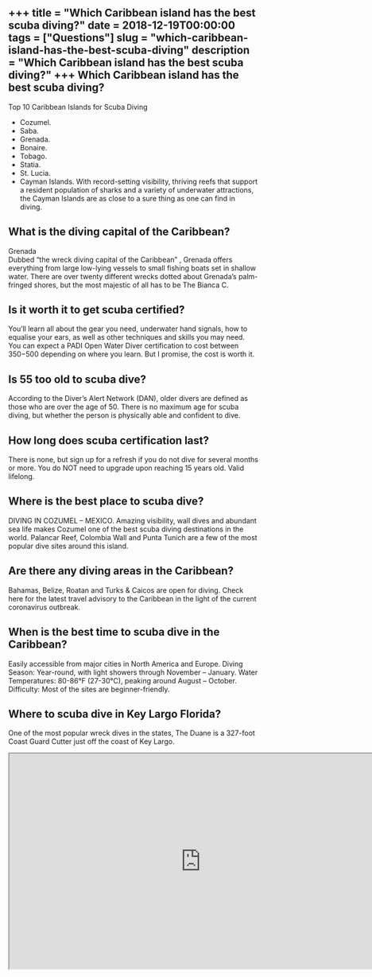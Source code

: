 +++
title = "Which Caribbean island has the best scuba diving?"
date = 2018-12-19T00:00:00
tags = ["Questions"]
slug = "which-caribbean-island-has-the-best-scuba-diving"
description = "Which Caribbean island has the best scuba diving?"
+++
Which Caribbean island has the best scuba diving?
-------------------------------------------------

Top 10 Caribbean Islands for Scuba Diving

- Cozumel.
- Saba.
- Grenada.
- Bonaire.
- Tobago.
- Statia.
- St. Lucia.
- Cayman Islands. With record-setting visibility, thriving reefs that support a resident population of sharks and a variety of underwater attractions, the Cayman Islands are as close to a sure thing as one can find in diving.

What is the diving capital of the Caribbean?
--------------------------------------------

Grenada  
Dubbed “the wreck diving capital of the Caribbean” , Grenada offers everything from large low-lying vessels to small fishing boats set in shallow water. There are over twenty different wrecks dotted about Grenada’s palm-fringed shores, but the most majestic of all has to be The Bianca C.

Is it worth it to get scuba certified?
--------------------------------------

You’ll learn all about the gear you need, underwater hand signals, how to equalise your ears, as well as other techniques and skills you may need. You can expect a PADI Open Water Diver certification to cost between $350-$500 depending on where you learn. But I promise, the cost is worth it.

Is 55 too old to scuba dive?
----------------------------

According to the Diver’s Alert Network (DAN), older divers are defined as those who are over the age of 50. There is no maximum age for scuba diving, but whether the person is physically able and confident to dive.

How long does scuba certification last?
---------------------------------------

There is none, but sign up for a refresh if you do not dive for several months or more. You do NOT need to upgrade upon reaching 15 years old. Valid lifelong.

Where is the best place to scuba dive?
--------------------------------------

DIVING IN COZUMEL – MEXICO. Amazing visibility, wall dives and abundant sea life makes Cozumel one of the best scuba diving destinations in the world. Palancar Reef, Colombia Wall and Punta Tunich are a few of the most popular dive sites around this island.

Are there any diving areas in the Caribbean?
--------------------------------------------

Bahamas, Belize, Roatan and Turks &amp; Caicos are open for diving. Check here for the latest travel advisory to the Caribbean in the light of the current coronavirus outbreak.

When is the best time to scuba dive in the Caribbean?
-----------------------------------------------------

Easily accessible from major cities in North America and Europe. Diving Season: Year-round, with light showers through November – January. Water Temperatures: 80-86°F (27-30°C), peaking around August – October. Difficulty: Most of the sites are beginner-friendly.

Where to scuba dive in Key Largo Florida?
-----------------------------------------

One of the most popular wreck dives in the states, The Duane is a 327-foot Coast Guard Cutter just off the coast of Key Largo.

<iframe allow="accelerometer; autoplay; clipboard-write; encrypted-media; gyroscope; picture-in-picture" allowfullscreen="" class="__youtube_prefs__  epyt-is-override  no-lazyload" data-no-lazy="1" data-origheight="433" data-origwidth="770" data-skipgform_ajax_framebjll="" height="433" id="_ytid_85208" loading="lazy" src="https://www.youtube.com/embed/NWsu4OOJfRY?enablejsapi=1&autoplay=0&cc_load_policy=0&cc_lang_pref=&iv_load_policy=1&loop=0&modestbranding=0&rel=1&fs=1&playsinline=0&autohide=2&theme=dark&color=red&controls=1&" title="YouTube player" width="770"></iframe>